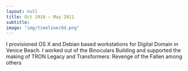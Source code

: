 ```yaml
---
layout: null
title: Oct 2010 – May 2011
subtitle:
image: "img/timeline/dd.png"
---
```

I provisioned OS X and Debian based workstations for Digital Domain in Venice Beach. I worked out of the Binoculars Building and supported the making of TRON Legacy and Transformers: Revenge of the Fallen among others